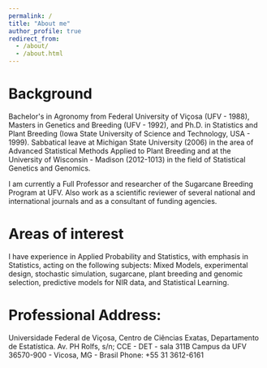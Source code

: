 ```yaml
---
permalink: /
title: "About me"
author_profile: true
redirect_from: 
  - /about/
  - /about.html
---
```



# Background
Bachelor's in Agronomy from Federal University of Viçosa (UFV - 1988), Masters in Genetics and Breeding (UFV - 1992), and Ph.D. in Statistics and Plant Breeding (Iowa State University of Science and Technology, USA - 1999). Sabbatical leave at Michigan State University (2006) in the area of Advanced Statistical Methods Applied to Plant Breeding and at the University of Wisconsin - Madison (2012-1013) in the field of Statistical Genetics and Genomics. 

I am currently a Full Professor and researcher of the Sugarcane Breeding Program at UFV. Also work as a scientific reviewer of several national and international journals and as a consultant of funding agencies. 

# Areas of interest
I have experience in Applied Probability and Statistics, with emphasis in Statistics, acting on the following subjects: Mixed Models, experimental design, stochastic simulation, sugarcane, plant breeding and genomic selection, predictive models for NIR data, and Statistical Learning.

# Professional Address:
Universidade Federal de Viçosa, Centro de Ciências Exatas, Departamento de Estatística.
Av. PH Rolfs, s/n; CCE - DET - sala 311B
Campus da UFV
36570-900 - Vicosa, MG - Brasil
Phone: +55 31 3612-6161 
